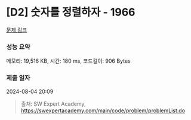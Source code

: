 # [D2] 숫자를 정렬하자 - 1966 

[문제 링크](https://swexpertacademy.com/main/code/problem/problemDetail.do?contestProbId=AV5PrmyKAWEDFAUq) 

### 성능 요약

메모리: 19,516 KB, 시간: 180 ms, 코드길이: 906 Bytes

### 제출 일자

2024-08-04 20:09



> 출처: SW Expert Academy, https://swexpertacademy.com/main/code/problem/problemList.do